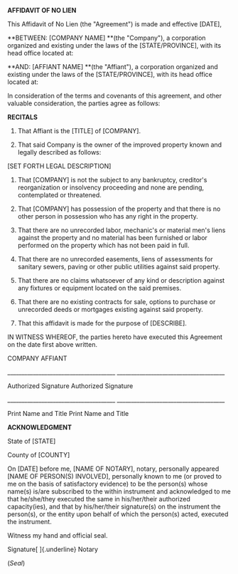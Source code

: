 **AFFIDAVIT OF NO LIEN**

This Affidavit of No Lien (the "Agreement") is made and effective
\[DATE\],

**BETWEEN: \[COMPANY NAME\] **(the \"Company\"), a corporation organized
and existing under the laws of the \[STATE/PROVINCE\], with its head
office located at:

**AND: \[AFFIANT NAME\] **(the \"Affiant\"), a corporation organized and
existing under the laws of the \[STATE/PROVINCE\], with its head office
located at:

In consideration of the terms and covenants of this agreement, and other
valuable consideration, the parties agree as follows:

**RECITALS**

1.  That Affiant is the \[TITLE\] of \[COMPANY\].

2.  That said Company is the owner of the improved property known and
    legally described as follows:

\[SET FORTH LEGAL DESCRIPTION\]

1.  That \[COMPANY\] is not the subject to any bankruptcy, creditor\'s
    reorganization or insolvency proceeding and none are pending,
    contemplated or threatened.

2.  That \[COMPANY\] has possession of the property and that there is no
    other person in possession who has any right in the property.

3.  That there are no unrecorded labor, mechanic\'s or material men's
    liens against the property and no material has been furnished or
    labor performed on the property which has not been paid in full.

4.  That there are no unrecorded easements, liens of assessments for
    sanitary sewers, paving or other public utilities against said
    property.

5.  That there are no claims whatsoever of any kind or description
    against any fixtures or equipment located on the said premises.

6.  That there are no existing contracts for sale, options to purchase
    or unrecorded deeds or mortgages existing against said property.

7.  That this affidavit is made for the purpose of \[DESCRIBE\].

IN WITNESS WHEREOF, the parties hereto have executed this Agreement on
the date first above written.

COMPANY AFFIANT

\_\_\_\_\_\_\_\_\_\_\_\_\_\_\_\_\_\_\_\_\_\_\_\_\_\_\_\_\_\_\_\_\_\_\_\_\_\_
\_\_\_\_\_\_\_\_\_\_\_\_\_\_\_\_\_\_\_\_\_\_\_\_\_\_\_\_\_\_\_\_\_\_\_\_\_\_

Authorized Signature Authorized Signature

\_\_\_\_\_\_\_\_\_\_\_\_\_\_\_\_\_\_\_\_\_\_\_\_\_\_\_\_\_\_\_\_\_\_\_\_\_\_
\_\_\_\_\_\_\_\_\_\_\_\_\_\_\_\_\_\_\_\_\_\_\_\_\_\_\_\_\_\_\_\_\_\_\_\_\_\_

Print Name and Title Print Name and Title

**ACKNOWLEDGMENT**

State of \[STATE\]

County of \[COUNTY\]

On \[DATE\] before me, \[NAME OF NOTARY\], notary, personally appeared
\[NAME OF PERSON(S) INVOLVED\], personally known to me (or proved to me
on the basis of satisfactory evidence) to be the person(s) whose name(s)
is/are subscribed to the within instrument and acknowledged to me that
he/she/they executed the same in his/her/their authorized capacity(ies),
and that by his/her/their signature(s) on the instrument the person(s),
or the entity upon behalf of which the person(s) acted, executed the
instrument.

Witness my hand and official seal.

Signature[ ]{.underline} Notary

(*Seal*)
